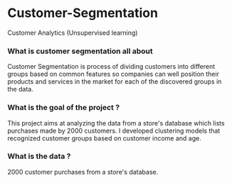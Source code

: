 # Customer-Segmentation
Customer Analytics (Unsupervised learning)
### What is customer segmentation all about
Customer Segmentation is process of dividing customers into different groups based on common features so companies can well position their products and services in the market for each of the discovered groups in the data.

### What is the goal of the project ?
This project aims at analyzing the data from a store's database which lists purchases made by 2000 customers. I developed clustering models that recognized customer groups based on customer income and age.

### What is the data ?
2000 customer purchases from a store's database.
